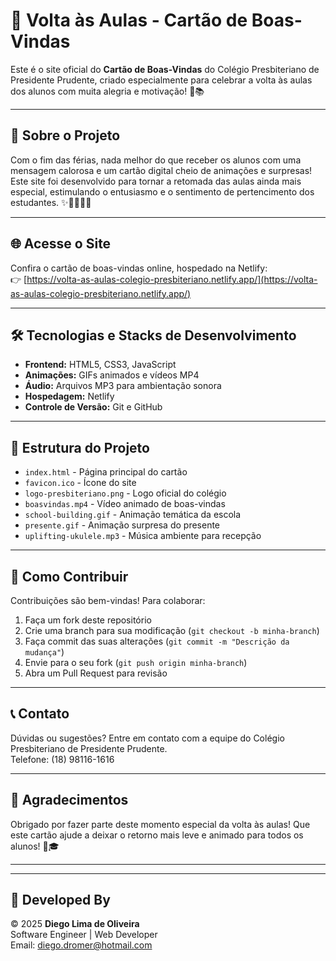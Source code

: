 # 🎒 Volta às Aulas - Cartão de Boas-Vindas

Este é o site oficial do **Cartão de Boas-Vindas** do Colégio Presbiteriano de Presidente Prudente, criado especialmente para celebrar a volta às aulas dos alunos com muita alegria e motivação! 🎉📚

---

## 🚀 Sobre o Projeto

Com o fim das férias, nada melhor do que receber os alunos com uma mensagem calorosa e um cartão digital cheio de animações e surpresas!  
Este site foi desenvolvido para tornar a retomada das aulas ainda mais especial, estimulando o entusiasmo e o sentimento de pertencimento dos estudantes. ✨👩‍🏫👨‍🏫

---

## 🌐 Acesse o Site

Confira o cartão de boas-vindas online, hospedado na Netlify:  
👉 [https://volta-as-aulas-colegio-presbiteriano.netlify.app/](https://volta-as-aulas-colegio-presbiteriano.netlify.app/)

---

## 🛠 Tecnologias e Stacks de Desenvolvimento

- **Frontend:** HTML5, CSS3, JavaScript  
- **Animações:** GIFs animados e vídeos MP4  
- **Áudio:** Arquivos MP3 para ambientação sonora  
- **Hospedagem:** Netlify  
- **Controle de Versão:** Git e GitHub

---

## 📁 Estrutura do Projeto

- `index.html` - Página principal do cartão  
- `favicon.ico` - Ícone do site  
- `logo-presbiteriano.png` - Logo oficial do colégio  
- `boasvindas.mp4` - Vídeo animado de boas-vindas  
- `school-building.gif` - Animação temática da escola  
- `presente.gif` - Animação surpresa do presente  
- `uplifting-ukulele.mp3` - Música ambiente para recepção

---

## 🤝 Como Contribuir

Contribuições são bem-vindas! Para colaborar:

1. Faça um fork deste repositório  
2. Crie uma branch para sua modificação (`git checkout -b minha-branch`)  
3. Faça commit das suas alterações (`git commit -m "Descrição da mudança"`)  
4. Envie para o seu fork (`git push origin minha-branch`)  
5. Abra um Pull Request para revisão

---

## 📞 Contato

Dúvidas ou sugestões? Entre em contato com a equipe do Colégio Presbiteriano de Presidente Prudente.  
Telefone: (18) 98116-1616

---

## 🙏 Agradecimentos

Obrigado por fazer parte deste momento especial da volta às aulas! Que este cartão ajude a deixar o retorno mais leve e animado para todos os alunos! 🎈🎓

---

---

## 💼 Developed By

© 2025 **Diego Lima de Oliveira**  
Software Engineer | Web Developer  
Email: [diego.dromer@hotmail.com](mailto:diego.dromer@hotmail.com)  


